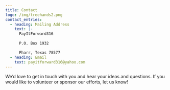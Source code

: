 ```yaml
---
title: Contact
logo: /img/treehands2.png
contact_entries:
  - heading: Mailing Address
    text: |-
      PayItForward316
                      
      P.O. Box 1932

      Pharr, Texas 78577
  - heading: Email
    text: payitforward316@yahoo.com
---
```


We’d love to get in touch with you and hear your ideas and
questions. If you would like to volunteer or sponsor our efforts, let us know!